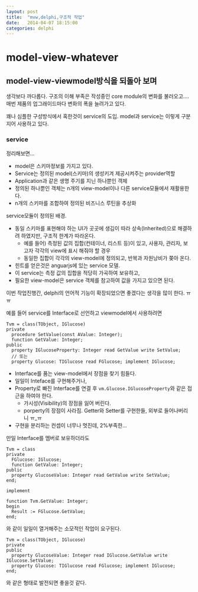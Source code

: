 ```yaml
---
layout: post
title:  "mvw,delphi,구조적 작업"
date:   2014-04-07 18:15:00
categories: delphi
---
```


# model-view-whatever


## model-view-viewmodel방식을 되돌아 보며

생각보다 까다롭다. 구조의 이해 부족은 작성중인 core module의 변화를 불러오고.... 매번 제품의 업그래이드마다 변화의 폭을 늘려가고 있다.

꽤나 심플한 구성방식에서 혹한것이 service의 도입. model과 service는 이렇게 구분지어 사용하고 있다.

### service

정리해보면...

- model은 스키마정보를 가지고 있다.
- Service는 정의된 model(스키마)의 생성키겨 제공시켜주는 provider역할
- Application과 같은 생명 주기를 지닌 하나뿐인 객체
- 정의된 하나뿐인 객체는 n개의 view-model이나 다른 service모듈에서 재활용한다.
- n개의 스키마를 조합하여 정의된 비즈니스 루틴을 추상화

service모듈이 정의된 배경.

- 동일 스키마를 표현해야 하는 UI가 곳곳에 생김이 따라 상속(Inherited)으로 해결하려 하였지만, 구조적 한계가 따라온다.
  - 예를 들어) 측정된 값의 집합(컨테이너, 리스트 등)이 있고, 사용자, 관리자, 보고자 각각의 view에 표시 해줘야 할 경우
  - 동일한 집합이 각각의 view-model에 정의되고, 반복과 자원낭비가 쫒아 온다.
- 힌트를 얻은것은 anguarjs에 있는 service 모델.
- 이 service는 측정 값의 집합을 적당히 가곡하여 보유하고,
- 필요한 view-model은 service 객체를 참고하여 값을 가지고 있으면 된다.

이번 작업진행간, delphi의 언어적 기능이 확장되었으면 좋겠다는 생각을 많이 한다. ㅠㅠ

예를 들어 service를 Interface로 선언하고 viewmodel에서 사용하려면

```delphi
Tvm = class(TObject, IGlucose)
private
  procedure SetValue(const AValue: Integer);
  function GetValue: Integer;
public
  property IGlucoseProperty: Integer read GetValue write SetValue;
  // 또는
  property Glucose: TIGlucose read FGlucose; implement IGlucose;
```

- Interface를 품는 view-model에서 장점을 찾기 힘들다.
- 일일이 Inteface를 구현해주거나,
- Property로 빠진 Interface를 연결 후 `vm.Glucose.IGlucoseProperty`와 같은 접근을 하여야 한다.
	- 가시성(Visibility)의 장점을 잃어 버린다.
	- porperty의 장점이 사라짐. Getter와 Setter를 구현한들, 외부로 들어나버리니 ㅠ_ㅠ
- 구현을 분리하는 컨셉이 너무나 멋진데, 2%부족한...

만일 Interface를 멤버로 보유하더라도

```delphi
Tvm = class
private
  FGlucose: IGlucose;
  function GetValue: Integer;
public
  property GlucoseValue: Integer read GetValue write SetValue;
end;

implement

function Tvm.GetValue: Integer;
begin
  Result := FGlucose.GetValue;
end;
```

와 같이 일일이 열거해주는 소모적인 작업이 요구된다.

```delphi
Tvm = class(TObject, IGlucose)
private
public
  property GlucoseValue: Integer read IGlucose.GetValue write IGlucose.SetValue;
  property Glucose: TIGlucose read FGlucose; implement IGlucose;
end;
```

와 같은 형태로 발전되면 좋을것 같다.
